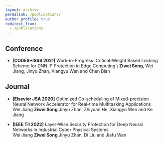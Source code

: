 ```yaml
---
layout: archive
permalink: /publications/
author_profile: true
redirect_from: 
  - /publications
---
```


<!--title: "Publications"-->
<!--https://htmlcolorcodes.com/color-names/-->

<!--
* <span style="color:crimson">**[IEEE TMC 2020]**</span> Supremo: Cloud-Assisted Low-Latency Super-Resolution in Mobile Devices [pdf] (to appear)\
    **Juheon Yi**, <span style="color:lightgray">Seongwon Kim, Joongheon Kim, and Sunghyun Choi</span>
-->
## Conference
* **[CODES+ISSS 2021]** Work-in-Progress: Critical-Weight Based Locking Scheme for DNN IP Protection in Edge Computing \ 
**Ziwei Song**, Wei Jiang, Jinyu Zhan, Xiangyu Wen and Chen Bian


## Journal
* **[Elsevier JSA 2020]** Optimized Co-scheduling of Mixed-precision Neural Network Accelerator for Real-time Multitasking Applications\
Wei Jiang **Ziwei Song**,Jinyu Zhan, Zhiyuan He, Xiangyu Wen and Ke Jiang

* **[IEEE TII 2022]** Layer-Wise Security Protection for Deep Neural Networks in Industrial Cyber Physical Systems \
Wei Jiang **Ziwei Song**,Jinyu Zhan, Di Liu and Jiafu Wan 
